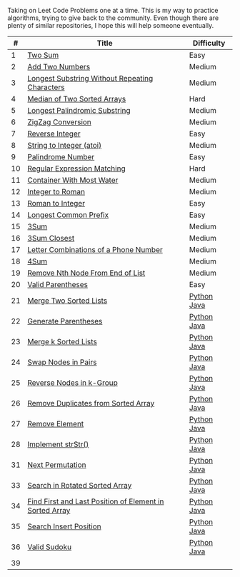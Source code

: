 Taking on Leet Code Problems one at a time. This is my way to practice algorithms, trying to give back to the community. Even though there are plenty of similar repositories, I hope this will help someone eventually.

| # | Title | Difficulty |
|---|-------|------------|
| 1 | [Two Sum](https://leetcode.com/problems/two-sum/) | Easy |
| 2 | [Add Two Numbers](https://leetcode.com/problems/add-two-numbers/) | Medium |
| 3 | [Longest Substring Without Repeating Characters](https://leetcode.com/problems/longest-substring-without-repeating-characters/) | Medium |
| 4 | [Median of Two Sorted Arrays](https://leetcode.com/problems/median-of-two-sorted-arrays/) | Hard |
| 5 | [Longest Palindromic Substring](https://leetcode.com/problems/longest-palindromic-substring/) | Medium |
| 6 | [ZigZag Conversion](https://leetcode.com/problems/zigzag-conversion/) | Medium |
| 7 | [Reverse Integer](https://leetcode.com/problems/reverse-integer/) | Easy |
| 8 | [String to Integer (atoi)](https://leetcode.com/problems/string-to-integer-atoi/) | Medium |
| 9 | [Palindrome Number](https://leetcode.com/problems/palindrome-number/) | Easy |
| 10 | [Regular Expression Matching](https://leetcode.com/problems/regular-expression-matching/) | Hard |
| 11 | [Container With Most Water](https://leetcode.com/problems/container-with-most-water/) | Medium |
| 12 | [Integer to Roman](https://leetcode.com/problems/integer-to-roman/) | Medium |
| 13 | [Roman to Integer](https://leetcode.com/problems/roman-to-integer/) | Easy |
| 14 | [Longest Common Prefix](https://leetcode.com/problems/longest-common-prefix/) | Easy |
| 15 | [3Sum](https://leetcode.com/problems/3sum/) | Medium |
| 16 | [3Sum Closest](https://leetcode.com/problems/3sum-closest/) | Medium |
| 17 | [Letter Combinations of a Phone Number](https://leetcode.com/problems/letter-combinations-of-a-phone-number/) | Medium |
| 18 | [4Sum](https://leetcode.com/problems/4sum/) | Medium |
| 19 | [Remove Nth Node From End of List](https://leetcode.com/problems/remove-nth-node-from-end-of-list/) | Medium |
| 20 | [Valid Parentheses](https://leetcode.com/problems/valid-parentheses/) | Easy |
| 21 | [Merge Two Sorted Lists](https://leetcode.com/problems/merge-two-sorted-lists/) | [Python](./Python/21_merge_two_sorted_lists.py) [Java](./Java/21_Merge_Two_Sorted_Lists.java) | Easy |
| 22 | [Generate Parentheses](https://leetcode.com/problems/generate-parentheses/) | [Python](./Python/22_generate_parentheses.py) [Java](./Java/22_Generate_Parentheses.java) | Medium |
| 23 | [Merge k Sorted Lists](https://leetcode.com/problems/merge-k-sorted-lists/) | [Python](./Python/23_merge_k_sorted_lists.py) [Java](./Java/23_Merge_k_Sorted_Lists.java) | Hard |
| 24 | [Swap Nodes in Pairs](https://leetcode.com/problems/swap-nodes-in-pairs/) | [Python](./Python/24_swap_nodes_in_pairs.py) [Java](./Java/24_Swap_Nodes_in_Pairs.java) | Medium |
| 25 | [Reverse Nodes in k-Group](https://leetcode.com/problems/reverse-nodes-in-k-group/) | [Python](./Python/25_reverse_nodes_in_k_group.py) [Java](./Java/25_Reverse_Nodes_in_k-Group.java) | Hard |
| 26 | [Remove Duplicates from Sorted Array](https://leetcode.com/problems/remove-duplicates-from-sorted-array/) | [Python](./Python/26_remove_duplicates_from_sorted_array.py) [Java](./Java/26_Remove_Duplicates_from_Sorted_Array.java) | Easy |
| 27 | [Remove Element](https://leetcode.com/problems/remove-element/) | [Python](./Python/27_remove_element.py) [Java](./Java/27_Remove_Element.java) | Easy |
| 28 | [Implement strStr()](https://leetcode.com/problems/implement-strstr/) | [Python](./Python/28_implement_strstr.py) [Java](./Java/28_Implement_strStr().java) | Easy |
| 31 | [Next Permutation](https://leetcode.com/problems/next-permutation/) | [Python](./Python/31_next_permutation.py) [Java](./Java/31_Next_Permutation.java) | Medium |
| 33 | [Search in Rotated Sorted Array](https://leetcode.com/problems/search-in-rotated-sorted-array/) | [Python](./Python/33_search_in_rotated_sorted_array.py) [Java](./Java/33_Search_in_Rotated_Sorted_Array.java) | Medium |
| 34 | [Find First and Last Position of Element in Sorted Array](https://leetcode.com/problems/find-first-and-last-position-of-element-in-sorted-array/) | [Python](./Python/34_find_first_and_last_position_of_element_in_sorted_array.py) [Java](./Java/34_Find_First_and_Last_Position_of_Element_in_Sorted_Array.java) | Medium |
| 35 | [Search Insert Position](https://leetcode.com/problems/search-insert-position/) | [Python](./Python/35_search_insert_position.py) [Java](./Java/35_Search_Insert_Position.java) | Easy |
| 36 | [Valid Sudoku](https://leetcode.com/problems/valid-sudoku/) | [Python](./Python/36_valid_sudoku.py) [Java](./Java/36_Valid_Sudoku.java) | Medium |
| 39 | 


